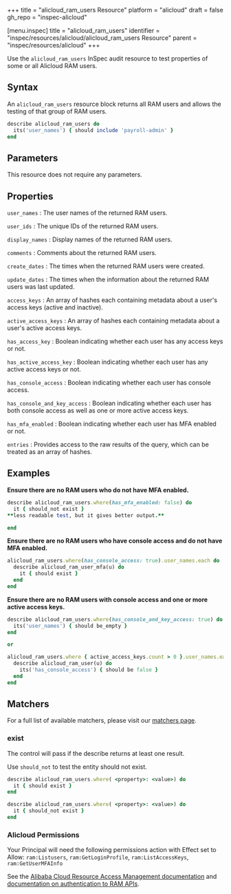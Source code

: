 +++
title = "alicloud_ram_users Resource"
platform = "alicloud"
draft = false
gh_repo = "inspec-alicloud"

[menu.inspec]
title = "alicloud_ram_users"
identifier = "inspec/resources/alicloud/alicloud_ram_users Resource"
parent = "inspec/resources/alicloud"
+++

Use the `alicloud_ram_users` InSpec audit resource to test properties of some or all Alicloud RAM users.


## Syntax

An `alicloud_ram_users` resource block returns all RAM users and allows the testing of that group of RAM users.

```ruby
describe alicloud_ram_users do
  its('user_names') { should include 'payroll-admin' }
end
```

## Parameters

This resource does not require any parameters.

## Properties

`user_names`
: The user names of the returned RAM users.

`user_ids`
: The unique IDs of the returned RAM users.

`display_names`
: Display names of the returned RAM users.

`comments`
: Comments about the returned RAM users.

`create_dates`
: The times when the returned RAM users were created.

`update_dates`
: The times when the information about the returned RAM users was last updated.

`access_keys`
: An array of hashes each containing metadata about a user's access keys (active and inactive).

`active_access_keys`
: An array of hashes each containing metadata about a user's active access keys.

`has_access_key`
: Boolean indicating whether each user has any access keys or not.

`has_active_access_key`
: Boolean indicating whether each user has any active access keys or not.

`has_console_access`
: Boolean indicating whether each user has console access.

`has_console_and_key_access`
: Boolean indicating whether each user has both console access as well as one or more active access keys.

`has_mfa_enabled`
: Boolean indicating whether each user has MFA enabled or not.

`entries`
: Provides access to the raw results of the query, which can be treated as an array of hashes.

## Examples

**Ensure there are no RAM users who do not have MFA enabled.**

```ruby
describe alicloud_ram_users.where(has_mfa_enabled: false) do
  it { should_not exist }
**less readable test, but it gives better output.**

end
```

**Ensure there are no RAM users who have console access and do not have MFA enabled.**

```ruby
alicloud_ram_users.where(has_console_access: true).user_names.each do |u|
  describe alicloud_ram_user_mfa(u) do
    it { should exist }
  end
end
```

**Ensure there are no RAM users with console access and one or more active access keys.**

```ruby
describe alicloud_ram_users.where(has_console_and_key_access: true) do
  its('user_names') { should be_empty }
end
```

```ruby
or
```

```ruby
alicloud_ram_users.where { active_access_keys.count > 0 }.user_names.each do |u|
  describe alicloud_ram_user(u) do
    its('has_console_access') { should be false }
  end
end
```

## Matchers

For a full list of available matchers, please visit our [matchers page](https://www.inspec.io/docs/reference/matchers/).

### exist

The control will pass if the describe returns at least one result.

Use `should_not` to test the entity should not exist.

```ruby
describe alicloud_ram_users.where( <property>: <value>) do
  it { should exist }
end
```

```ruby
describe alicloud_ram_users.where( <property>: <value>) do
  it { should_not exist }
end
```

### Alicloud Permissions

Your Principal will need the following permissions action with Effect set to Allow: `ram:Listusers`, `ram:GetLoginProfile`, `ram:ListAccessKeys`, `ram:GetUserMFAInfo`

See the [Alibaba Cloud Resource Access Management documentation](https://www.alibabacloud.com/help/doc-detail/57445.htm?spm=a2c63.p38356.b99.12.51ef1b28W18VZd) and
[documentation on authentication to RAM APIs](https://partners-intl.aliyun.com/help/doc-detail/102666.htm).

